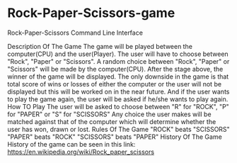 # Rock-Paper-Scissors-game

Rock-Paper-Scissors Command Line Interface

Description Of The Game
The game will be played between the computer(CPU) and the user(Player).
The user will have to choose between "Rock", "Paper" or "Scissors".
A random choice between "Rock", "Paper" or "Scissors" will be made by the computer(CPU).
After the stage above, the winner of the game will be displayed.
The only downside in the game is that total score of wins or losses of either the computer or the user will not be displayed but this will be worked on in the near future.
And if the user wants to play the game again, the user will be asked if he/she wants to play again.
How TO Play
The user will be asked to choose between "R" for "ROCK", "P" for "PAPER" or "S" for "SCISSORS"
Any choice the user makes will be matched against that of the computer which will determine whether the user has won, drawn or lost.
Rules Of The Game
"ROCK" beats "SCISSORS"
"PAPER" beats "ROCK"
"SCISSORS" beats "PAPER"
History Of The Game
History of the game can be seen in this link: https://en.wikipedia.org/wiki/Rock_paper_scissors
